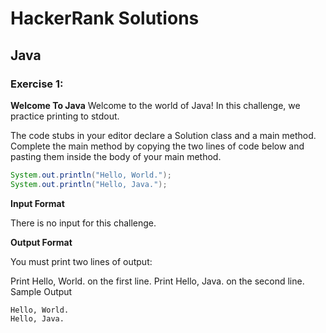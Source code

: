 # HackerRank Solutions
## Java
### Exercise 1:
**Welcome To Java**
Welcome to the world of Java! In this challenge, we practice printing to stdout.

The code stubs in your editor declare a Solution class and a main method. Complete the main method by copying the two lines of code below and pasting them inside the body of your main method.
```Java
System.out.println("Hello, World.");
System.out.println("Hello, Java.");
```
**Input Format**

There is no input for this challenge.

**Output Format**

You must print two lines of output:

Print Hello, World. on the first line.
Print Hello, Java. on the second line.
Sample Output
```
Hello, World.
Hello, Java.
```
